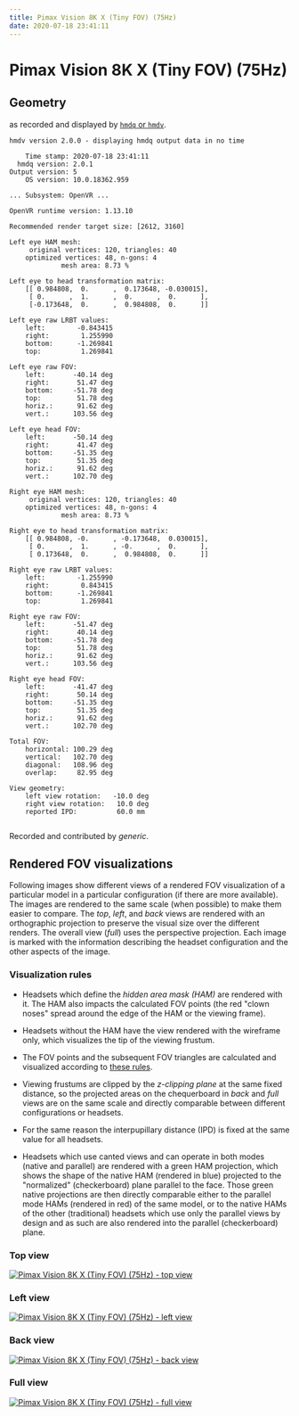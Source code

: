 ```yaml
---
title: Pimax Vision 8K X (Tiny FOV) (75Hz)
date: 2020-07-18 23:41:11
---
```

# Pimax Vision 8K X (Tiny FOV) (75Hz)

## Geometry

as recorded and displayed by [`hmdq` or `hmdv`](https://github.com/risa2000/hmdq).
```
hmdv version 2.0.0 - displaying hmdq output data in no time

    Time stamp: 2020-07-18 23:41:11
  hmdq version: 2.0.1
Output version: 5
    OS version: 10.0.18362.959

... Subsystem: OpenVR ...

OpenVR runtime version: 1.13.10

Recommended render target size: [2612, 3160]

Left eye HAM mesh:
     original vertices: 120, triangles: 40
    optimized vertices: 48, n-gons: 4
             mesh area: 8.73 %

Left eye to head transformation matrix:
    [[ 0.984808,  0.      ,  0.173648, -0.030015],
     [ 0.      ,  1.      ,  0.      ,  0.      ],
     [-0.173648,  0.      ,  0.984808,  0.      ]]

Left eye raw LRBT values:
    left:        -0.843415
    right:        1.255990
    bottom:      -1.269841
    top:          1.269841

Left eye raw FOV:
    left:       -40.14 deg
    right:       51.47 deg
    bottom:     -51.78 deg
    top:         51.78 deg
    horiz.:      91.62 deg
    vert.:      103.56 deg

Left eye head FOV:
    left:       -50.14 deg
    right:       41.47 deg
    bottom:     -51.35 deg
    top:         51.35 deg
    horiz.:      91.62 deg
    vert.:      102.70 deg

Right eye HAM mesh:
     original vertices: 120, triangles: 40
    optimized vertices: 48, n-gons: 4
             mesh area: 8.73 %

Right eye to head transformation matrix:
    [[ 0.984808, -0.      , -0.173648,  0.030015],
     [ 0.      ,  1.      , -0.      ,  0.      ],
     [ 0.173648,  0.      ,  0.984808,  0.      ]]

Right eye raw LRBT values:
    left:        -1.255990
    right:        0.843415
    bottom:      -1.269841
    top:          1.269841

Right eye raw FOV:
    left:       -51.47 deg
    right:       40.14 deg
    bottom:     -51.78 deg
    top:         51.78 deg
    horiz.:      91.62 deg
    vert.:      103.56 deg

Right eye head FOV:
    left:       -41.47 deg
    right:       50.14 deg
    bottom:     -51.35 deg
    top:         51.35 deg
    horiz.:      91.62 deg
    vert.:      102.70 deg

Total FOV:
    horizontal: 100.29 deg
    vertical:   102.70 deg
    diagonal:   108.96 deg
    overlap:     82.95 deg

View geometry:
    left view rotation:   -10.0 deg
    right view rotation:   10.0 deg
    reported IPD:          60.0 mm


```
Recorded and contributed by _generic_.

## Rendered FOV visualizations

Following images show different views of a rendered FOV visualization of a
particular model in a particular configuration (if there are more available).
The images are rendered to the same scale (when possible) to make them easier
to compare. The _top_, _left_, and _back_ views are rendered with an
orthographic projection to preserve the visual size over the different renders.
The overall view (_full_) uses the perspective projection. Each image is marked
with the information describing the headset configuration and the other aspects
of the image.

### Visualization rules

* Headsets which define the _hidden area mask (HAM)_ are rendered with it. The
  HAM also impacts the calculated FOV points (the red "clown noses" spread
  around the edge of the HAM or the viewing frame).

* Headsets without the HAM have the view rendered with the wireframe only, which
  visualizes the tip of the viewing frustum.

* The FOV points and the subsequent FOV triangles are calculated and visualized
  according to [these
  rules](https://risa2000.github.io/vrdocs/docs/hmd_fov_calculation).

* Viewing frustums are clipped by the _z-clipping plane_ at the same fixed
  distance, so the projected areas on the chequerboard in _back_ and _full_
  views are on the same scale and directly comparable between different
  configurations or headsets.

* For the same reason the interpupillary distance (IPD) is fixed at the same
  value for all headsets.

* Headsets which use canted views and can operate in both modes (native and
  parallel) are rendered with a green HAM projection, which shows the shape of
  the native HAM (rendered in blue) projected to the "normalized"
  (checkerboard) plane parallel to the face. Those green native projections are
  then directly comparable either to the parallel mode HAMs (rendered in red)
  of the same model, or to the native HAMs of the other (traditional) headsets
  which use only the parallel views by design and as such are also rendered
  into the parallel (checkerboard) plane.

### Top view
[![Pimax Vision 8K X (Tiny FOV) (75Hz) - top view](../images/PimaxVision8KX_Tiny_Native_75Hz_top.dmx.png)](../images/PimaxVision8KX_Tiny_Native_75Hz_top.dmx.png)

### Left view
[![Pimax Vision 8K X (Tiny FOV) (75Hz) - left view](../images/PimaxVision8KX_Tiny_Native_75Hz_left.dmx.png)](../images/PimaxVision8KX_Tiny_Native_75Hz_left.dmx.png)

### Back view
[![Pimax Vision 8K X (Tiny FOV) (75Hz) - back view](../images/PimaxVision8KX_Tiny_Native_75Hz_back.dmx.png)](../images/PimaxVision8KX_Tiny_Native_75Hz_back.dmx.png)

### Full view
[![Pimax Vision 8K X (Tiny FOV) (75Hz) - full view](../images/PimaxVision8KX_Tiny_Native_75Hz_over.dmx.png)](../images/PimaxVision8KX_Tiny_Native_75Hz_over.dmx.png)

